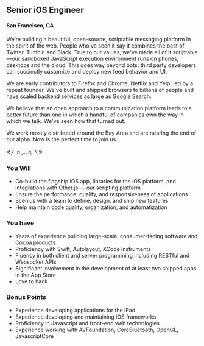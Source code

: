 ## Senior iOS Engineer
#### San Francisco, CA
We’re building a beautiful, open-source, scriptable messaging platform in the spirit of the web. People who've seen it say it combines the best of Twitter, Tumblr, and Slack. True to our values, we've made all of it scriptable—our sandboxed JavaScript execution environment runs on phones, desktops and the cloud. This goes way beyond bots: third party developers can succinctly customize and deploy new feed behavior and UI.

We are early contributors to Firefox and Chrome, Netflix and Yelp; led by a repeat founder. We've built and shipped browsers to billions of people and have scaled backend services as large as Google Search.

We believe that an open approach to a communication platform leads to a better future than one in which a handful of companies own the way in which we talk. We've seen how that turned out.

We work mostly distributed around the Bay Area and are nearing the end of our alpha. Now is the perfect time to join us.

ᕙ〳 ರ ︿ ರೃ 〵ᕗ

### You Will
+ Co-build the flagship iOS app, libraries for the iOS platform, and integrations with Other.js — our scripting platform
+ Ensure the performance, quality, and responsiveness of applications
+ Scenius with a team to define, design, and ship new features
+ Help maintain code quality, organization, and automatization

### You have
+ Years of experience building large-scale, consumer-facing software and Cocoa products
+ Proficiency with Swift, Autolayout, XCode instruments
+ Fluency in both client and server programming including RESTful and Websocket APIs
+ Significant involvement in the development of at least two shipped apps in the App Store
+ Love to hack

### Bonus Points
+ Experience developing applications for the iPad
+ Experience developing and maintaining iOS frameworks
+ Proficiency in Javascript and front-end web technologies
+ Experience working with AVFoundation, CoreBluetooth, OpenGL, JavascriptCore


